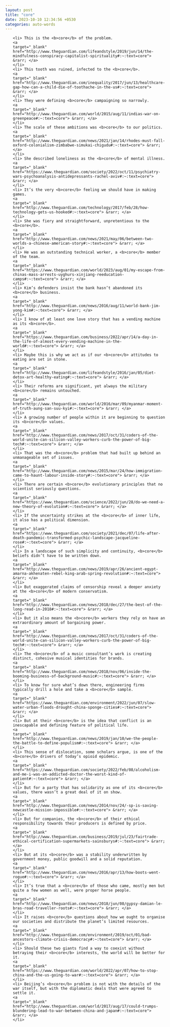 ```yaml
---
layout: post
title: "core"
date: 2023-10-10 12:34:56 +0530
categories: auto-words
---
```

<ol>

    <li> This is the <b>core</b> of the problem.
    <a 
    target="_blank" 
    href="http://www.theguardian.com/lifeandstyle/2019/jun/14/the-mindfulness-conspiracy-capitalist-spirituality#:~:text=core"> &rarr; </a>
    </li>
    <li> This tooth was ruined, infected to the <b>core</b>.
    <a 
    target="_blank" 
    href="http://www.theguardian.com/inequality/2017/jun/13/healthcare-gap-how-can-a-child-die-of-toothache-in-the-us#:~:text=core"> &rarr; </a>
    </li>
    <li> They were defining <b>core</b> campaigning so narrowly.
    <a 
    target="_blank" 
    href="http://www.theguardian.com/world/2015/aug/11/indias-war-on-greenpeace#:~:text=core"> &rarr; </a>
    </li>
    <li> The scale of these ambitions was <b>core</b> to our politics.
    <a 
    target="_blank" 
    href="http://www.theguardian.com/news/2021/jan/14/rhodes-must-fall-oxford-colonialism-zimbabwe-simukai-chigudu#:~:text=core"> &rarr; </a>
    </li>
    <li> She described loneliness as the <b>core</b> of mental illness.
    <a 
    target="_blank" 
    href="https://www.theguardian.com/society/2022/oct/11/psychiatry-wars-psychoanalysis-antidepressants-rachel-aviv#:~:text=core"> &rarr; </a>
    </li>
    <li> It’s the very <b>core</b> feeling we should have in making games.
    <a 
    target="_blank" 
    href="http://www.theguardian.com/technology/2017/feb/28/how-technology-gets-us-hooked#:~:text=core"> &rarr; </a>
    </li>
    <li> She was fiery and straightforward, unpretentious to the <b>core</b>.
    <a 
    target="_blank" 
    href="http://www.theguardian.com/news/2021/may/06/between-two-worlds-a-chinese-american-story#:~:text=core"> &rarr; </a>
    </li>
    <li> He was an outstanding technical worker, a <b>core</b> member of the team.
    <a 
    target="_blank" 
    href="https://www.theguardian.com/world/2023/aug/01/my-escape-from-chinas-mass-arrests-uyghurs-xinjiang-reeducation-camps#:~:text=core"> &rarr; </a>
    </li>
    <li> Kim’s defenders insist the bank hasn’t abandoned its <b>core</b> business.
    <a 
    target="_blank" 
    href="http://www.theguardian.com/news/2016/aug/11/world-bank-jim-yong-kim#:~:text=core"> &rarr; </a>
    </li>
    <li> I know of at least one love story that has a vending machine as its <b>core</b>.
    <a 
    target="_blank" 
    href="https://www.theguardian.com/business/2022/apr/14/a-day-in-the-life-of-almost-every-vending-machine-in-the-world#:~:text=core"> &rarr; </a>
    </li>
    <li> Maybe this is why we act as if our <b>core</b> attitudes to eating are set in stone.
    <a 
    target="_blank" 
    href="http://www.theguardian.com/lifeandstyle/2016/jan/05/diet-detox-art-healthy-eating#:~:text=core"> &rarr; </a>
    </li>
    <li> Their reforms are significant, yet always the military <b>core</b> remains untouched.
    <a 
    target="_blank" 
    href="http://www.theguardian.com/world/2016/mar/09/myanmar-moment-of-truth-aung-san-suu-kyi#:~:text=core"> &rarr; </a>
    </li>
    <li> A growing number of people within it are beginning to question its <b>core</b> values.
    <a 
    target="_blank" 
    href="http://www.theguardian.com/news/2017/oct/31/coders-of-the-world-unite-can-silicon-valley-workers-curb-the-power-of-big-tech#:~:text=core"> &rarr; </a>
    </li>
    <li> That was the <b>core</b> problem that had built up behind an unmanageable set of issues.
    <a 
    target="_blank" 
    href="http://www.theguardian.com/news/2015/mar/24/how-immigration-came-to-haunt-labour-inside-story#:~:text=core"> &rarr; </a>
    </li>
    <li> There are certain <b>core</b> evolutionary principles that no scientist seriously questions.
    <a 
    target="_blank" 
    href="https://www.theguardian.com/science/2022/jun/28/do-we-need-a-new-theory-of-evolution#:~:text=core"> &rarr; </a>
    </li>
    <li> If the uncertainty strikes at the <b>core</b> of inner life, it also has a political dimension.
    <a 
    target="_blank" 
    href="https://www.theguardian.com/society/2021/dec/07/life-after-death-pandemic-transformed-psychic-landscape-jacqueline-rose#:~:text=core"> &rarr; </a>
    </li>
    <li> In a landscape of such simplicity and continuity, <b>core</b> beliefs didn’t have to be written down.
    <a 
    target="_blank" 
    href="http://www.theguardian.com/news/2019/apr/26/ancient-egypt-amarna-akhenaten-rebel-king-arab-spring-revolution#:~:text=core"> &rarr; </a>
    </li>
    <li> But exaggerated claims of censorship reveal a deeper anxiety at the <b>core</b> of modern conservatism.
    <a 
    target="_blank" 
    href="http://www.theguardian.com/news/2018/dec/27/the-best-of-the-long-read-in-2018#:~:text=core"> &rarr; </a>
    </li>
    <li> But it also means the <b>core</b> workers they rely on have an extraordinary amount of bargaining power.
    <a 
    target="_blank" 
    href="http://www.theguardian.com/news/2017/oct/31/coders-of-the-world-unite-can-silicon-valley-workers-curb-the-power-of-big-tech#:~:text=core"> &rarr; </a>
    </li>
    <li> The <b>core</b> of a music consultant’s work is creating distinct, cohesive musical identities for brands.
    <a 
    target="_blank" 
    href="http://www.theguardian.com/news/2018/nov/06/inside-the-booming-business-of-background-music#:~:text=core"> &rarr; </a>
    </li>
    <li> To know for sure what’s down there, engineering firms typically drill a hole and take a <b>core</b> sample.
    <a 
    target="_blank" 
    href="https://www.theguardian.com/environment/2022/jun/07/slow-water-urban-floods-drought-china-sponge-cities#:~:text=core"> &rarr; </a>
    </li>
    <li> But at their <b>core</b> is the idea that conflict is an inescapable and defining feature of political life.
    <a 
    target="_blank" 
    href="http://www.theguardian.com/news/2019/jan/10/we-the-people-the-battle-to-define-populism#:~:text=core"> &rarr; </a>
    </li>
    <li> This sense of dislocation, some scholars argue, is one of the <b>core</b> drivers of today’s opioid epidemic.
    <a 
    target="_blank" 
    href="https://www.theguardian.com/society/2022/feb/08/alcoholism-and-me-i-was-an-addicted-doctor-the-worst-kind-of-patient#:~:text=core"> &rarr; </a>
    </li>
    <li> But for a party that has solidarity as one of its <b>core</b> values, there wasn’t a great deal of it on show.
    <a 
    target="_blank" 
    href="http://www.theguardian.com/news/2014/nov/24/-sp-is-saving-newcastle-mission-impossible#:~:text=core"> &rarr; </a>
    </li>
    <li> But for companies, the <b>core</b> of their ethical responsibility towards their producers is defined by price.
    <a 
    target="_blank" 
    href="http://www.theguardian.com/business/2019/jul/23/fairtrade-ethical-certification-supermarkets-sainsburys#:~:text=core"> &rarr; </a>
    </li>
    <li> But at its <b>core</b> was a stability underwritten by government money, public goodwill and a solid reputation.
    <a 
    target="_blank" 
    href="http://www.theguardian.com/news/2016/apr/13/how-boots-went-rogue#:~:text=core"> &rarr; </a>
    </li>
    <li> It’s true that a <b>core</b> of those who came, mostly men but quite a few women as well, were proper horse people.
    <a 
    target="_blank" 
    href="http://www.theguardian.com/news/2018/jun/08/gypsy-damian-le-bras-road-traveller-roots#:~:text=core"> &rarr; </a>
    </li>
    <li> It raises <b>core</b> questions about how we ought to organise our societies and distribute the planet’s limited resources.
    <a 
    target="_blank" 
    href="http://www.theguardian.com/environment/2019/oct/01/bad-ancestors-climate-crisis-democracy#:~:text=core"> &rarr; </a>
    </li>
    <li> Should these two giants find a way to coexist without betraying their <b>core</b> interests, the world will be better for it.
    <a 
    target="_blank" 
    href="https://www.theguardian.com/world/2022/apr/07/how-to-stop-china-and-the-us-going-to-war#:~:text=core"> &rarr; </a>
    </li>
    <li> Beijing’s <b>core</b> problem is not with the details of the war itself, but with the diplomatic deals that were agreed to settle it.
    <a 
    target="_blank" 
    href="http://www.theguardian.com/world/2017/aug/17/could-trumps-blundering-lead-to-war-between-china-and-japan#:~:text=core"> &rarr; </a>
    </li>